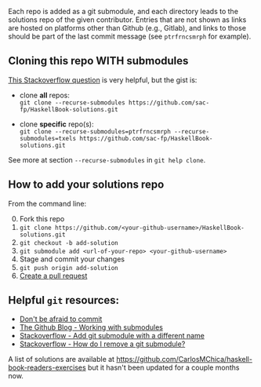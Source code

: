 Each repo is added as a git submodule, and each directory leads to the solutions repo of the given contributor. Entries that are not shown as links are hosted on platforms other than Github (e.g., Gitlab), and links to those should be part of the last commit message (see `ptrfrncsmrph` for example).

## Cloning this repo WITH submodules

[This Stackoverflow question](https://stackoverflow.com/questions/3796927/how-to-git-clone-including-submodules) is very helpful, but the gist is:

+ clone **all** repos:  
  `git clone --recurse-submodules https://github.com/sac-fp/HaskellBook-solutions.git`

+ clone **specific** repo(s):  
  `git clone --recurse-submodules=ptrfrncsmrph --recurse-submodules=txels https://github.com/sac-fp/HaskellBook-solutions.git`

See more at section `--recurse-submodules` in `git help clone`.

## How to add your solutions repo

From the command line:

  0. Fork this repo
  1. `git clone https://github.com/<your-github-username>/HaskellBook-solutions.git`
  2. `git checkout -b add-solution`
  3. `git submodule add <url-of-your-repo> <your-github-username>`
  4. Stage and commit your changes
  5. `git push origin add-solution`
  6. [Create a pull request](https://help.github.com/articles/creating-a-pull-request/)

## Helpful `git` resources:

  + [Don't be afraid to commit](http://dont-be-afraid-to-commit.readthedocs.io/en/latest/git/commandlinegit.html)
  + [The Github Blog - Working with submodules](https://blog.github.com/2016-02-01-working-with-submodules/)
  + [Stackoverflow - Add git submodule with a different name](https://stackoverflow.com/questions/26215625/name-option-doesnt-work-with-git-submodule-add-command)
  + [Stackoverflow - How do I remove a git submodule?](https://stackoverflow.com/questions/1260748/how-do-i-remove-a-submodule#answer-1260982)

A list of solutions are available at https://github.com/CarlosMChica/haskell-book-readers-exercises but it hasn't been updated for a couple months now.
